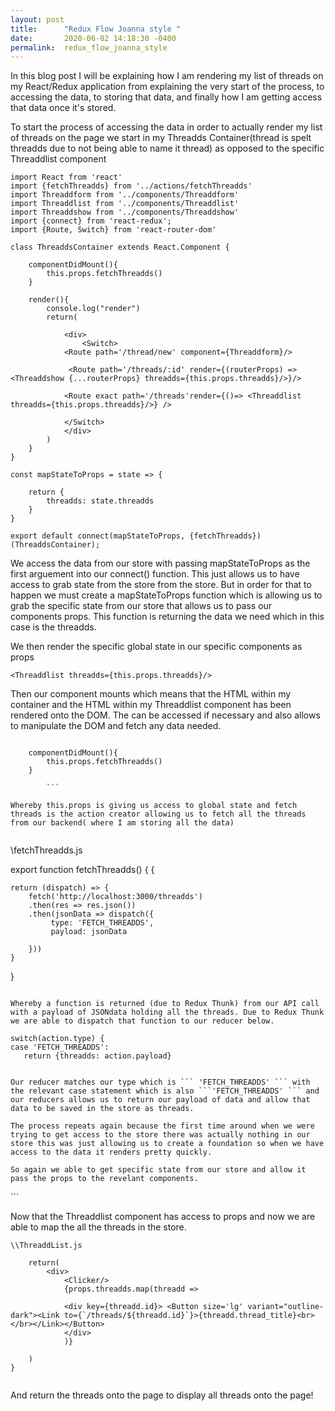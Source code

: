 ```yaml
---
layout: post
title:      "Redux Flow Joanna style "
date:       2020-06-02 14:18:30 -0400
permalink:  redux_flow_joanna_style
---
```



In this blog post I will be explaining how I am rendering my list of threads on my React/Redux application from explaining the very start of the process, to accessing the data, to storing that data, and finally how I am getting access that data once it's stored.


To start the process of accessing the data in order to actually render my list of threads on the page we start in my Threadds Container(thread is spelt threadds due to not being able to name it thread) as opposed to the specific Threaddlist component

```
import React from 'react'
import {fetchThreadds} from '../actions/fetchThreadds'
import Threaddform from '../components/Threaddform'
import Threaddlist from '../components/Threaddlist'
import Threaddshow from '../components/Threaddshow'
import {connect} from 'react-redux';
import {Route, Switch} from 'react-router-dom'

class ThreaddsContainer extends React.Component {
    
    componentDidMount(){
        this.props.fetchThreadds()
    }

    render(){
        console.log("render")
        return(

            <div>
                <Switch>
            <Route path='/thread/new' component={Threaddform}/>
 
             <Route path='/threads/:id' render={(routerProps) => <Threaddshow {...routerProps} threadds={this.props.threadds}/>}/>

            <Route exact path='/threads'render={()=> <Threaddlist threadds={this.props.threadds}/>} />
        
            </Switch>
            </div>
        )
    }
}

const mapStateToProps = state => {
 
    return {
        threadds: state.threadds
    }
}

export default connect(mapStateToProps, {fetchThreadds})(ThreaddsContainer);

```

We access the data from our store with passing mapStateToProps as the first arguement into our connect() function. This just allows us to have access to grab state from the store from the store. But in order for that to happen we must create a mapStateToProps function which is allowing us to grab the specific state from our store that allows us to pass our components props. This function is returning the data we need which in this case is the threadds.

We then render the specific global state in our specific components as props 
```
<Threaddlist threadds={this.props.threadds}/> 
```

Then our component mounts which means that the HTML within my container and the HTML within my Threaddlist component  has been rendered onto the DOM. The can be accessed if necessary and also allows to manipulate the DOM and fetch any data needed. 


```
 
    componentDidMount(){
        this.props.fetchThreadds()
    }
		
		```

Whereby this.props is giving us access to global state and fetch threads is the action creator allowing us to fetch all the threads from our backend( where I am storing all the data)


```
\\fetchThreadds.js 

export function fetchThreadds() {
{

 
    return (dispatch) => {
        fetch('http://localhost:3000/threadds')
        .then(res => res.json())
        .then(jsonData => dispatch({
             type: 'FETCH_THREADDS',
             payload: jsonData

        }))
    }
    
}
```

Whereby a function is returned (due to Redux Thunk) from our API call with a payload of JSONdata holding all the threads. Due to Redux Thunk we are able to dispatch that function to our reducer below. 

```
    switch(action.type) {
    case 'FETCH_THREADDS':
       return {threadds: action.payload}   
```

Our reducer matches our type which is ``` 'FETCH_THREADDS' ``` with the relevant case statement which is also ```'FETCH_THREADDS' ``` and our reducers allows us to return our payload of data and allow that data to be saved in the store as threads. 

The process repeats again because the first time around when we were trying to get access to the store there was actually nothing in our store this was just allowing us to create a foundation so when we have access to the data it renders pretty quickly. 

So again we able to get specific state from our store and allow it pass the props to the revelant components.

```
<Threaddlist threadds={this.props.threadds}/> 
```

Now that the Threaddlist component has access to props and now we are able to map the all the threads in the store.


```
\\ThreaddList.js 

    return(
        <div> 
            <Clicker/>
            {props.threadds.map(threadd => 
            
            <div key={threadd.id}> <Button size='lg' variant="outline-dark"><Link to={`/threads/${threadd.id}`}>{threadd.thread_title}<br></br></Link></Button>
            </div>
            )}
						
    )
}


```

And return the threads onto the page to display all threads onto the page!





